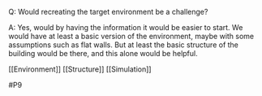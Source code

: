 Q: Would recreating the target environment be a challenge?

A: Yes, would by having the information it would be easier to start. We would have at least a basic version of the environment, maybe with some assumptions such as flat walls. But at least the basic structure of the building would be there, and this alone would be helpful.

[[Environment]]
[[Structure]]
[[Simulation]]

#P9 